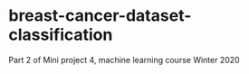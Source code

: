 # breast-cancer-dataset-classification
Part 2 of Mini project 4, machine learning course Winter 2020
